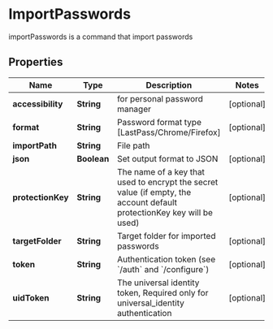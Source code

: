 

# ImportPasswords

importPasswords is a command that import passwords
## Properties

Name | Type | Description | Notes
------------ | ------------- | ------------- | -------------
**accessibility** | **String** | for personal password manager |  [optional]
**format** | **String** | Password format type [LastPass/Chrome/Firefox] |  [optional]
**importPath** | **String** | File path | 
**json** | **Boolean** | Set output format to JSON |  [optional]
**protectionKey** | **String** | The name of a key that used to encrypt the secret value (if empty, the account default protectionKey key will be used) |  [optional]
**targetFolder** | **String** | Target folder for imported passwords |  [optional]
**token** | **String** | Authentication token (see &#x60;/auth&#x60; and &#x60;/configure&#x60;) |  [optional]
**uidToken** | **String** | The universal identity token, Required only for universal_identity authentication |  [optional]



